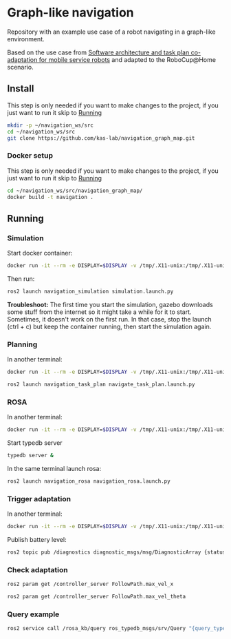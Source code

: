 # Graph-like navigation
Repository with an example use case of a robot navigating in a graph-like environment.

Based on the use case from [Software architecture and task plan co-adaptation for mobile service robots](https://dl.acm.org/doi/pdf/10.1145/3387939.3391591) and adapted to the RoboCup@Home scenario.

## Install

This step is only needed if you want to make changes to the project, if you just want to run it skip to [Running](##Running)

```Bash
mkdir -p ~/navigation_ws/src
cd ~/navigation_ws/src
git clone https://github.com/kas-lab/navigation_graph_map.git
```

### Docker setup

This step is only needed if you want to make changes to the project, if you just want to run it skip to [Running](##Running)
```Bash
cd ~/navigation_ws/src/navigation_graph_map/
docker build -t navigation .
```

## Running

### Simulation

Start docker container:
```Bash
docker run -it --rm -e DISPLAY=$DISPLAY -v /tmp/.X11-unix:/tmp/.X11-unix:ro ghcr.io/kas-lab/navigation_graph_map:main
```

Then run:
```Bash
ros2 launch navigation_simulation simulation.launch.py
```

**Troubleshoot:** The first time you start the simulation, gazebo downloads some stuff from the internet so it might take a while for it to start. Sometimes, it doesn't work on the first run. In that case, stop the launch (ctrl + c) but keep the container running, then start the simulation again.

### Planning

In another terminal:
```Bash
docker run -it --rm -e DISPLAY=$DISPLAY -v /tmp/.X11-unix:/tmp/.X11-unix:ro ghcr.io/kas-lab/navigation_graph_map:main
```

```Bash
ros2 launch navigation_task_plan navigate_task_plan.launch.py
```

### ROSA

In another terminal:
```Bash
docker run -it --rm -e DISPLAY=$DISPLAY -v /tmp/.X11-unix:/tmp/.X11-unix:ro ghcr.io/kas-lab/navigation_graph_map:main
```

Start typedb server
```Bash
typedb server &
```

In the same terminal launch rosa:
```Bash
ros2 launch navigation_rosa navigation_rosa.launch.py
```

### Trigger adaptation
In another terminal:
```Bash
docker run -it --rm -e DISPLAY=$DISPLAY -v /tmp/.X11-unix:/tmp/.X11-unix:ro ghcr.io/kas-lab/navigation_graph_map:main
```

Publish battery level:
```Bash
ros2 topic pub /diagnostics diagnostic_msgs/msg/DiagnosticArray {status:['{message: "QA status", values:[{key: battery, value: 0.5}]}']}
```

### Check adaptation

```Bash
ros2 param get /controller_server FollowPath.max_vel_x
```

```Bash
ros2 param get /controller_server FollowPath.max_vel_theta
```

### Query example

```Bash
ros2 service call /rosa_kb/query ros_typedb_msgs/srv/Query "{query_type: 'fetch', query: 'match \$b isa QualityAttribute, has attribute-name \"battery\"; fetch \$b:attribute;'}"
```
